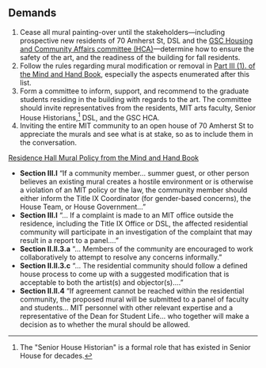 ## Demands

1. Cease all mural painting-over until the stakeholders—including prospective new residents of 70 Amherst St, DSL and the [GSC Housing and Community Affairs committee (HCA)](https://goo.gl/PdWYKS)—determine how to ensure the safety of the art, and the readiness of the building for fall residents.
2. Follow the rules regarding mural modification or removal in [Part III (1). of the Mind and Hand Book](https://handbook.mit.edu/murals "MIT Residence Hall Mural Policies and Protocols"), especially the aspects enumerated after this list.
3. Form a committee to inform, support, and recommend to the graduate students residing in the building with regards to the art. The committee should invite representatives from the residents, MIT arts faculty, Senior House Historians,[^i] DSL, and the GSC HCA.
4. Inviting the entire MIT community to an open house of 70 Amherst St to appreciate the murals and see what is at stake, so as to include them in the conversation.

[^i]: The "Senior House Historian" is a formal role that has existed in Senior House for decades.

[Residence Hall Mural Policy from the Mind and Hand Book](https://handbook.mit.edu/murals "MIT Residence Hall Mural Policies and Protocols")
- **Section III.I** “If a community member… summer guest, or other person believes an existing mural creates a hostile environment or is otherwise a violation of an MIT policy or the law, the community member should either inform the Title IX Coordinator (for gender-based concerns), the House Team, or House Government...”
- **Section III.I** “... If a complaint is made to an MIT office outside the residence, including the Title IX Office or DSL, the affected residential community will participate in an investigation of the complaint that may result in a report to a panel....”
- **Section II.II.3.a** “... Members of the community are encouraged to work collaboratively to attempt to resolve any concerns informally.”
- **Section II.II.3.c** “... The residential community should follow a defined house process to come up with a suggested modification that is acceptable to both the artist(s) and objector(s)....”
- **Section II.II.4** “If agreement cannot be reached within the residential community, the proposed mural will be submitted to a panel of faculty and students… MIT personnel with other relevant expertise and a representative of the Dean for Student Life... who together will make a decision as to whether the mural should be allowed.
